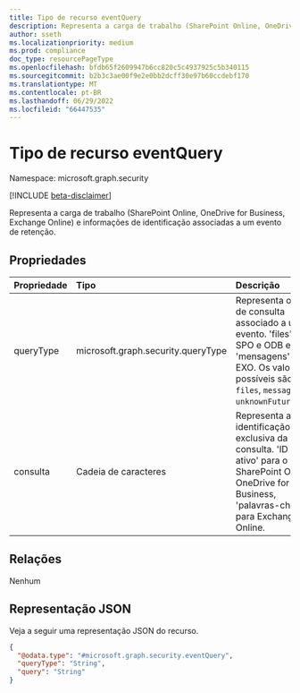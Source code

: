 ```yaml
---
title: Tipo de recurso eventQuery
description: Representa a carga de trabalho (SharePoint Online, OneDrive for Business, Exchange Online) e informações de identificação associadas a um evento de retenção.
author: sseth
ms.localizationpriority: medium
ms.prod: compliance
doc_type: resourcePageType
ms.openlocfilehash: bfdb65f2609947b6cc820c5c4937925c5b340115
ms.sourcegitcommit: b2b3c3ae00f9e2e0bb2dcff30e97b60ccdebf170
ms.translationtype: MT
ms.contentlocale: pt-BR
ms.lasthandoff: 06/29/2022
ms.locfileid: "66447535"
---
```

# <a name="eventquery-resource-type"></a>Tipo de recurso eventQuery

Namespace: microsoft.graph.security

[!INCLUDE [beta-disclaimer](../../includes/beta-disclaimer.md)]

Representa a carga de trabalho (SharePoint Online, OneDrive for Business, Exchange Online) e informações de identificação associadas a um evento de retenção.

## <a name="properties"></a>Propriedades
|Propriedade|Tipo|Descrição|
|:---|:---|:---|
|queryType|microsoft.graph.security.queryType|Representa o tipo de consulta associado a um evento. 'files' para SPO e ODB e 'mensagens' para EXO. Os valores possíveis são: `files`, `messages`, `unknownFutureValue`.|
|consulta|Cadeia de caracteres|Representa a identificação exclusiva da consulta. 'ID do ativo' para o SharePoint Online e OneDrive for Business, 'palavras-chave' para Exchange Online.|

## <a name="relationships"></a>Relações
Nenhum

## <a name="json-representation"></a>Representação JSON
Veja a seguir uma representação JSON do recurso.
<!-- {
  "blockType": "resource",
  "@odata.type": "microsoft.graph.security.eventQueries"
}
-->
``` json
{
  "@odata.type": "#microsoft.graph.security.eventQuery",
  "queryType": "String",
  "query": "String"
}
```


